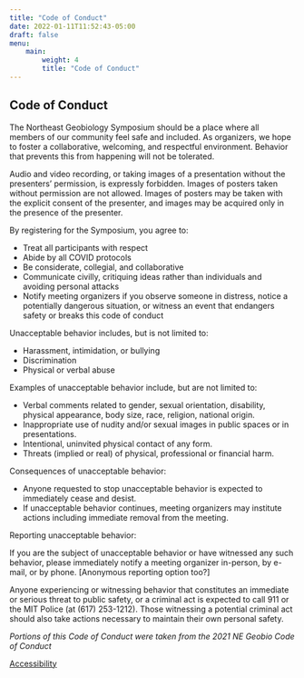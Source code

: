 ```yaml
---
title: "Code of Conduct"
date: 2022-01-11T11:52:43-05:00
draft: false
menu:
    main:
        weight: 4
        title: "Code of Conduct"
---
```

## Code of Conduct

The Northeast Geobiology Symposium should be a place where all members of our community feel safe and included. As organizers, we hope to foster a collaborative, welcoming, and respectful environment. Behavior that prevents this from happening will not be tolerated.  

Audio and video recording, or taking images of a presentation without the presenters’ permission, is expressly forbidden. Images of posters taken without permission are not allowed. Images of posters may be taken with the explicit consent of the presenter, and images may be acquired only in the presence of the presenter.  

By registering for the Symposium, you agree to:  
- Treat all participants with respect   
- Abide by all COVID protocols   
- Be considerate, collegial, and collaborative  
- Communicate civilly, critiquing ideas rather than individuals and avoiding personal attacks  
- Notify meeting organizers if you observe someone in distress, notice a potentially dangerous situation, or witness an event that endangers safety or breaks this code of conduct  

Unacceptable behavior includes, but is not limited to:  
- Harassment, intimidation, or bullying  
- Discrimination  
- Physical or verbal abuse  

Examples of unacceptable behavior include, but are not limited to:  
- Verbal comments related to gender, sexual orientation, disability, physical appearance, body size, race, religion, national origin.  
- Inappropriate use of nudity and/or sexual images in public spaces or in presentations.  
- Intentional, uninvited physical contact of any form.  
- Threats (implied or real) of physical, professional or financial harm.  

Consequences of unacceptable behavior:
- Anyone requested to stop unacceptable behavior is expected to immediately cease and desist.  
- If unacceptable behavior continues, meeting organizers may institute actions including immediate removal from the meeting.  

Reporting unacceptable behavior:  

If you are the subject of unacceptable behavior or have witnessed any such behavior, please immediately notify a meeting organizer in-person, by e-mail, or by phone. [Anonymous reporting option too?]  

Anyone experiencing or witnessing behavior that constitutes an immediate or serious threat to public safety, or a criminal act is expected to call 911 or the MIT Police (at (617) 253-1212). Those witnessing a potential criminal act should also take actions necessary to maintain their own personal safety.  

*Portions of this Code of Conduct were taken from the 2021 NE Geobio Code of Conduct*

<footer>
 <a href="https://accessibility.mit.edu">Accessibility</a>
</footer>
